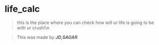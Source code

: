 # life_calc

> this is the place where you can check how will ur life is going to be with ur crush!\n

> This was made by ***JD,SAGAR***

